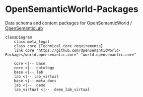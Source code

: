# OpenSemanticWorld-Packages

Data schema and content packages for OpenSemanticWorld / [OpenSemanticLab](https://github.com/OpenSemanticLab)

```mermaid
classDiagram
    class meta_legal
    class core {Technical core requirements}
    link core "https://github.com/OpenSemanticWorld-Packages/world.opensemantic.core" "world.opensemantic.core"
    
    core <|-- base
    core <|-- ontology
    base <|-- lab
    lab <|-- lab_virtual
    base <|-- meta_docs
    lab <|--  demo
    lab_virtual <|--  demo_lab_virtual
```
